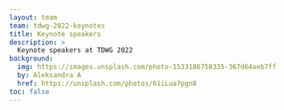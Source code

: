 ```yaml
---
layout: team
team: tdwg-2022-keynotes
title: Keynote speakers
description: >
  Keynote speakers at TDWG 2022
background:
  img: https://images.unsplash.com/photo-1533186758335-367d64aeb7ff
  by: Aleksandra A
  href: https://unsplash.com/photos/61iLua7pgn8
toc: false
---
```

 
<!-- For members see _data/tdwg-2022-keynotes -->
